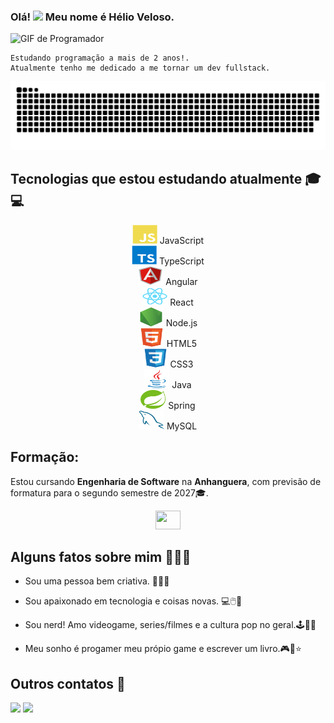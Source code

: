 ### Olá! <img src="https://raw.githubusercontent.com/kaueMarques/kaueMarques/master/hi.gif" width="20px"> Meu nome é Hélio Veloso.

![GIF de Programador](https://media.giphy.com/media/qgQUggAC3Pfv687qPC/giphy.gif)

```
Estudando programação a mais de 2 anos!.
Atualmente tenho me dedicado a me tornar um dev fullstack.
```
<img src="https://github.com/tsoares-dev/tsoares/blob/main/img/github-contribution-grid-snake.svg">

## Tecnologias que estou estudando atualmente 🎓💻

<div style="text-align: center;">
  <div>
    <img alt="JavaScript" height="30" width="40" src="https://raw.githubusercontent.com/devicons/devicon/master/icons/javascript/javascript-plain.svg">
    <span>JavaScript</span>
  </div>
  <div>
    <img alt="TypeScript" height="30" width="40" src="https://raw.githubusercontent.com/devicons/devicon/master/icons/typescript/typescript-plain.svg">
    <span>TypeScript</span>
  </div>
  <div>
    <img alt="Angular" height="30" width="40" src="https://raw.githubusercontent.com/devicons/devicon/master/icons/angularjs/angularjs-original.svg">
    <span>Angular</span>
  </div>
  <div>
    <img alt="React" height="30" width="40" src="https://raw.githubusercontent.com/devicons/devicon/master/icons/react/react-original.svg">
    <span>React</span>
  </div>
  <div>
    <img alt="Node.js" height="30" width="40" src="https://raw.githubusercontent.com/devicons/devicon/master/icons/nodejs/nodejs-original.svg">
    <span>Node.js</span>
  </div>
  <div>
    <img alt="HTML5" height="30" width="40" src="https://raw.githubusercontent.com/devicons/devicon/master/icons/html5/html5-original.svg">
    <span>HTML5</span>
  </div>
  <div>
    <img alt="CSS3" height="30" width="40" src="https://raw.githubusercontent.com/devicons/devicon/master/icons/css3/css3-original.svg">
    <span>CSS3</span>
  </div>
  <div>
    <img alt="Java" height="30" width="40" src="https://raw.githubusercontent.com/devicons/devicon/master/icons/java/java-original.svg">
    <span>Java</span>
  </div>
  <div>
    <img alt="Spring" height="30" width="40" src="https://raw.githubusercontent.com/devicons/devicon/master/icons/spring/spring-original.svg">
    <span>Spring</span>
  </div>
  <div>
    <img alt="MySQL" height="30" width="40" src="https://raw.githubusercontent.com/devicons/devicon/master/icons/mysql/mysql-original.svg">
    <span>MySQL</span>
  </div>
</div>

## Formação:
Estou cursando **Engenharia de Software** na **Anhanguera**, com previsão de formatura para o segundo semestre de 2027🎓.<div align="center">
  <img height="30" width="40" src="https://logosandtypes.com/wp-content/uploads/2020/06/anhanguera.svg"/>
</div>

## Alguns fatos sobre mim 👨🏻‍💻

- Sou uma pessoa bem criativa. 🎨💡🎲

- Sou apaixonado em tecnologia e coisas novas. 💻🖱️📱

- Sou nerd! Amo videogame, series/filmes e a cultura pop no geral.🕹️🍿🎸

- Meu sonho é progamer meu própio game e escrever um livro.🎮📖⭐


## Outros contatos 📨

<div> 
  <a href = "mailto:helioveloso9@gmail.com"><img src="https://img.shields.io/badge/-Gmail-%23333?style=for-the-badge&logo=gmail&logoColor=white" target="_blank"></a>
  <a href="https://www.linkedin.com/in/hélio-vianey-carreiro-veloso-filho-a6b756228" target="_blank"><img src="https://img.shields.io/badge/-LinkedIn-%230077B5?style=for-the-badge&logo=linkedin&logoColor=white" target="_blank"></a>
</div>





